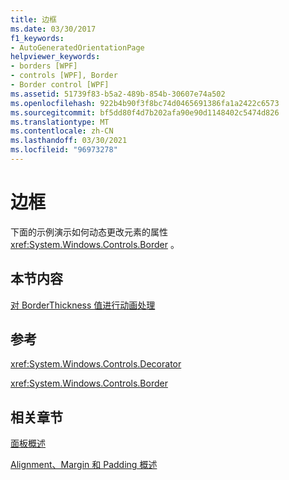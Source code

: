 ```yaml
---
title: 边框
ms.date: 03/30/2017
f1_keywords:
- AutoGeneratedOrientationPage
helpviewer_keywords:
- borders [WPF]
- controls [WPF], Border
- Border control [WPF]
ms.assetid: 51739f83-b5a2-489b-854b-30607e74a502
ms.openlocfilehash: 922b4b90f3f8bc74d0465691386fa1a2422c6573
ms.sourcegitcommit: bf5dd80f4d7b202afa90e90d1148402c5474d826
ms.translationtype: MT
ms.contentlocale: zh-CN
ms.lasthandoff: 03/30/2021
ms.locfileid: "96973278"
---
```

# <a name="border"></a>边框
下面的示例演示如何动态更改元素的属性 <xref:System.Windows.Controls.Border> 。  
  
## <a name="in-this-section"></a>本节内容  
 [对 BorderThickness 值进行动画处理](how-to-animate-a-borderthickness-value.md)  
  
## <a name="reference"></a>参考  
 <xref:System.Windows.Controls.Decorator>  
  
 <xref:System.Windows.Controls.Border>  
  
## <a name="related-sections"></a>相关章节  
 [面板概述](panels-overview.md)  
  
 [Alignment、Margin 和 Padding 概述](../advanced/alignment-margins-and-padding-overview.md)
